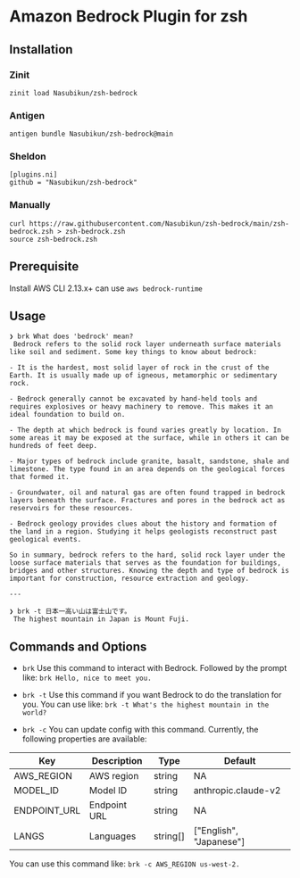 # Amazon Bedrock Plugin for zsh

## Installation

### Zinit

```
zinit load Nasubikun/zsh-bedrock
```

### Antigen

```
antigen bundle Nasubikun/zsh-bedrock@main
```

### Sheldon

```
[plugins.ni]
github = "Nasubikun/zsh-bedrock"
```

### Manually

```
curl https://raw.githubusercontent.com/Nasubikun/zsh-bedrock/main/zsh-bedrock.zsh > zsh-bedrock.zsh
source zsh-bedrock.zsh
```

## Prerequisite

Install AWS CLI 2.13.x+ can use `aws bedrock-runtime`

## Usage

```
❯ brk What does 'bedrock' mean?
 Bedrock refers to the solid rock layer underneath surface materials like soil and sediment. Some key things to know about bedrock:

- It is the hardest, most solid layer of rock in the crust of the Earth. It is usually made up of igneous, metamorphic or sedimentary rock.

- Bedrock generally cannot be excavated by hand-held tools and requires explosives or heavy machinery to remove. This makes it an ideal foundation to build on.

- The depth at which bedrock is found varies greatly by location. In some areas it may be exposed at the surface, while in others it can be hundreds of feet deep.

- Major types of bedrock include granite, basalt, sandstone, shale and limestone. The type found in an area depends on the geological forces that formed it.

- Groundwater, oil and natural gas are often found trapped in bedrock layers beneath the surface. Fractures and pores in the bedrock act as reservoirs for these resources.

- Bedrock geology provides clues about the history and formation of the land in a region. Studying it helps geologists reconstruct past geological events.

So in summary, bedrock refers to the hard, solid rock layer under the loose surface materials that serves as the foundation for buildings, bridges and other structures. Knowing the depth and type of bedrock is important for construction, resource extraction and geology.

---

❯ brk -t 日本一高い山は富士山です。
 The highest mountain in Japan is Mount Fuji.

```

## Commands and Options

- `brk`
  Use this command to interact with Bedrock.
  Followed by the prompt like: `brk Hello, nice to meet you.`

- `brk -t`
  Use this command if you want Bedrock to do the translation for you.
  You can use like: `brk -t What's the highest mountain in the world?`

- `brk -c`
  You can update config with this command.
  Currently, the following properties are available:

| Key          | Description  | Type     | Default                 |
| ------------ | ------------ | -------- | ----------------------- |
| AWS_REGION   | AWS region   | string   | NA                      |
| MODEL_ID     | Model ID     | string   | anthropic.claude-v2     |
| ENDPOINT_URL | Endpoint URL | string   | NA                      |
| LANGS        | Languages    | string[] | ["English", "Japanese"] |

You can use this command like: `brk -c AWS_REGION us-west-2.`
